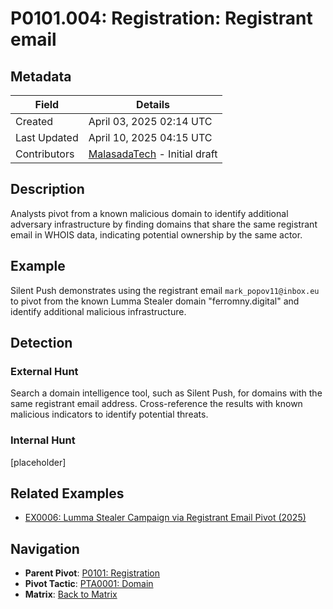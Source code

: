 # P0101.004: Registration: Registrant email

## Metadata
| Field          | Details                                      |
|----------------|----------------------------------------------|
| Created        | April 03, 2025 02:14 UTC                    |
| Last Updated   | April 10, 2025 04:15 UTC                   |
| Contributors   | [MalasadaTech](../contributors.md#malasadatech) - Initial draft |

## Description
Analysts pivot from a known malicious domain to identify additional adversary infrastructure by finding domains that share the same registrant email in WHOIS data, indicating potential ownership by the same actor.

## Example
Silent Push demonstrates using the registrant email `mark_popov11@inbox.eu` to pivot from the known Lumma Stealer domain "ferromny.digital" and identify additional malicious infrastructure.

## Detection

### External Hunt
Search a domain intelligence tool, such as Silent Push, for domains with the same registrant email address. Cross-reference the results with known malicious indicators to identify potential threats.

### Internal Hunt
[placeholder]

## Related Examples
- [EX0006: Lumma Stealer Campaign via Registrant Email Pivot (2025)](../examples/EX0006.md)

## Navigation
- **Parent Pivot**: [P0101: Registration](P0101.md)
- **Pivot Tactic**: [PTA0001: Domain](../pivot-tactics/PTA0001/main.md)
- **Matrix**: [Back to Matrix](../matrix.md)
